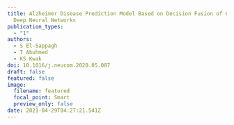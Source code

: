 ```yaml
---
title: Alzheimer Disease Prediction Model Based on Decision Fusion of CNN-BiLSTM
  Deep Neural Networks
publication_types:
  - "1"
authors:
  - S El-Sappagh
  - T Abuhmed
  - KS Kwak
doi: 10.1016/j.neucom.2020.05.087
draft: false
featured: false
image:
  filename: featured
  focal_point: Smart
  preview_only: false
date: 2021-04-29T04:27:21.541Z
---
```

